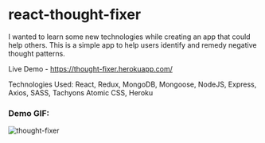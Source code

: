 # react-thought-fixer
I wanted to learn some new technologies while creating an app that could help others.
This is a simple app to help users identify and remedy negative thought patterns.

Live Demo - https://thought-fixer.herokuapp.com/

Technologies Used: React, Redux, MongoDB, Mongoose, NodeJS, Express, Axios, SASS, Tachyons Atomic CSS, Heroku

### Demo GIF:
![thought-fixer](https://user-images.githubusercontent.com/26422409/119585625-0bc46b80-bd99-11eb-9e68-981d156ac142.gif)
